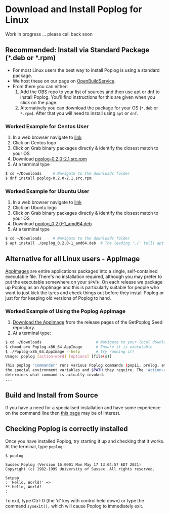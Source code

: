 # Download and Install Poplog for Linux

Work in progress ... please call back soon

## Recommended: Install via Standard Package (*.deb or *.rpm)

 - For most Linux users the best way to install Poplog is using a standard package. 
 - We host these on our page on [OpenBuildService](https://docs.appimage.org/packaging-guide/hosted-services/opensuse-build-service.html).
 - From there you can either:
   1. Add the OBS repo to your list of sources and then use apt or dnf to install Poplog. You'll find instructions for this are given when you click on the page.
   2. Alternatively you can download the package for your OS (`*.deb` or `*.rpm`). After that you will need to install using `apt` or `dnf`.

### Worked Example for Centos User

1. In a web browser navigate to [link](https://docs.appimage.org/packaging-guide/hosted-services/opensuse-build-service.html)
2. Click on Centos logo
3. Click on Grab binary packages directly & identify the closest match to your OS
4. Download [poplog-0.2.0-2.1.src.rpm](https://download.opensuse.org/repositories/home:/getpoplog/CentOS_8/src/poplog-0.2.0-2.1.src.rpm)
5. At a terminal type
```sh
$ cd ~/Downloads     # Navigate to the downloads folder
$ dnf install poplog-0.2.0-2.1.src.rpm
```

### Worked Example for Ubuntu User

1. In a web browser navigate to [link](https://docs.appimage.org/packaging-guide/hosted-services/opensuse-build-service.html)
2. Click on Ubuntu logo
3. Click on Grab binary packages directly & identify the closest match to your OS
4. Download [poplog_0.2.0-1_amd64.deb](https://download.opensuse.org/repositories/home:/getpoplog/xUbuntu_20.04/amd64/poplog_0.2.0-1_amd64.deb) 
5. At a terminal type
```sh
$ cd ~/Downloads     # Navigate to the downloads folder
$ apt install ./poplog_0.2.0-1_amd64.deb  # The leading './' tells apt to use a local file
```

## Alternative for all Linux users - AppImage

[AppImages](https://appimage.org/) are entire applications packaged into a single, self-contained executable file. There's no installation required, although you may prefer to put the executable somewhere on your `$PATH`. On each release we package up Poplog as an AppImage and this is particularly suitable for people who want to just kick the tyres and check things out before they install Poplog or just for for keeping old versions of Poplog to hand.

### Worked Example of Using the Poplog AppImage

1. [Download the AppImage](https://github.com/GetPoplog/Seed/releases/download/v0.2.0-beta/Poplog-x86_64.AppImage) from the release pages of the GetPoplog Seed repository.
2. At a terminal type:

```sh
$ cd ~/Downloads                        # Navigate to your local downloads folder   
$ chmod a+x Poplog-x86_64.AppImage      # Ensure it is executable
$ ./Poplog-x86_64.AppImage --help       # Try running it!
Usage: poplog [action-word] [options] [file(s)]

This poplog "commander" runs various Poplog commands (pop11, prolog, etc) with
the special environment variables and $PATH they require. The 'action-word'
determines what command is actually invoked.
...
```

## Build and Install from Source

If you have a need for a specialised installation and have some experience on the command line then [this page](BuildAndInstallFromSource.html) may be of interest.

## Checking Poplog is correctly installed

Once you have installed Poplog, try starting it up and checking that it works. At the terminal, type `poplog`:
```
$ poplog

Sussex Poplog (Version 16.0001 Mon May 17 13:04:57 EDT 2021)
Copyright (c) 1982-1999 University of Sussex. All rights reserved.

Setpop
: 'Hello, World!' =>                                  
** Hello, World! 
: 
```

To exit, type Ctrl-D (the 'd' key with control held down) or type the command `sysexit();` which will cause Poplog to immediately exit.
